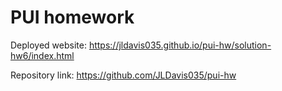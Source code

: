 # PUI homework

Deployed website: https://jldavis035.github.io/pui-hw/solution-hw6/index.html

Repository link: https://github.com/JLDavis035/pui-hw
